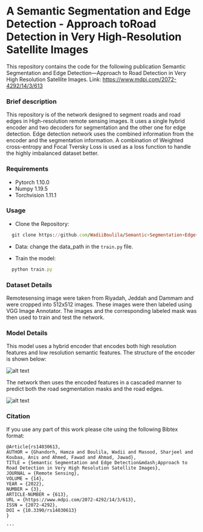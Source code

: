 # A Semantic Segmentation and Edge Detection - Approach toRoad Detection in Very High-Resolution Satellite Images

This repository contains the code for the following publication Semantic Segmentation and Edge Detection—Approach to Road Detection in Very High Resolution Satellite Images.
Link: https://www.mdpi.com/2072-4292/14/3/613

### Brief description
This repository is of the network designed to segment roads and road edges in High-resolution remote sensing images. It uses a single hybrid encoder and two decoders for segmentation and the other one for edge detection. Edge detection network uses the combined information from the encoder and the segmentation information. A combination of Weighted cross-entropy and Focal Tversky Loss is used as a loss function to handle the highly imbalanced dataset better.
### Requirements
* Pytorch 1.10.0
* Numpy 1.19.5
* Torchvision 1.11.1

### Usage
* Clone the Repository:
```ruby
  git clone https://github.com/WadiiBoulila/Semantic-Segmentation-Edge-Detection.git
```
* Data:
change the data_path in the `train.py` file.

* Train the model:
```ruby
  python train.py
```

### Dataset Details
Remotesensing image were taken from Riyadah, Jeddah and Dammam and were cropped into 512x512 images. These images were then labeled using VGG Image Annotator. The images and the corresponding labeled mask was then used to train and test the network.

### Model Details
This model uses a hybrid encoder that encodes both high resolution features and low resolution semantic features. The structure of the encoder is shown below:

![alt text](https://www.mdpi.com/remotesensing/remotesensing-14-00613/article_deploy/html/images/remotesensing-14-00613-g002-550.jpg)

The network then uses the encoded features in a cascaded manner to predict both the road segmentation masks and the road edges.

![alt text](https://www.mdpi.com/remotesensing/remotesensing-14-00613/article_deploy/html/images/remotesensing-14-00613-g001-550.jpg)


### Citation

If you use any part of this work please cite using the following Bibtex format:
```
@Article{rs14030613,
AUTHOR = {Ghandorh, Hamza and Boulila, Wadii and Masood, Sharjeel and Koubaa, Anis and Ahmed, Fawad and Ahmad, Jawad},
TITLE = {Semantic Segmentation and Edge Detection&mdash;Approach to Road Detection in Very High Resolution Satellite Images},
JOURNAL = {Remote Sensing},
VOLUME = {14},
YEAR = {2022},
NUMBER = {3},
ARTICLE-NUMBER = {613},
URL = {https://www.mdpi.com/2072-4292/14/3/613},
ISSN = {2072-4292},
DOI = {10.3390/rs14030613}
}

'''
